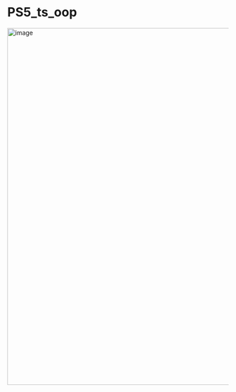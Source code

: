 # PS5_ts_oop
<img width="810" alt="image" src="https://user-images.githubusercontent.com/113386913/197417853-30dd3ecd-2d4e-4949-a119-8955f704121c.png">
